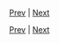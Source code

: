 [Prev](https://github.com/Ubugeeei/chibivue/blob/main/books/japanese/420_btc_v_bind.md) | [Next](https://github.com/Ubugeeei/chibivue/blob/main/books/japanese/430_btc_v_if.md)



[Prev](https://github.com/Ubugeeei/chibivue/blob/main/books/japanese/420_btc_v_bind.md) | [Next](https://github.com/Ubugeeei/chibivue/blob/main/books/japanese/430_btc_v_if.md)